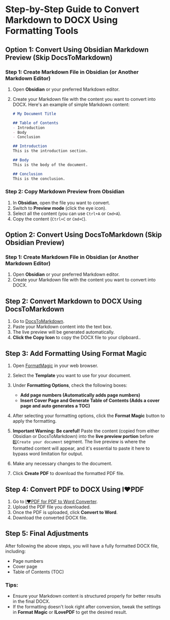 # Step-by-Step Guide to Convert Markdown to DOCX Using Formatting Tools

## Option 1: Convert Using Obsidian Markdown Preview (Skip DocsToMarkdown)

### Step 1: Create Markdown File in Obsidian (or Another Markdown Editor)

1. Open **Obsidian** or your preferred Markdown editor.
2. Create your Markdown file with the content you want to convert into DOCX. Here's an example of simple Markdown content:

    ```markdown
    # My Document Title

    ## Table of Contents
    - Introduction
    - Body
    - Conclusion

    ## Introduction
    This is the introduction section.

    ## Body
    This is the body of the document.

    ## Conclusion
    This is the conclusion.
    ```

### Step 2: Copy Markdown Preview from Obsidian

1. In **Obsidian**, open the file you want to convert.
2. Switch to **Preview mode** (click the eye icon).
3. Select all the content (you can use `Ctrl+A` or `Cmd+A`).
4. Copy the content (`Ctrl+C` or `Cmd+C`).

## Option 2: Convert Using DocsToMarkdown (Skip Obsidian Preview)

### Step 1: Create Markdown File in Obsidian (or Another Markdown Editor)

1. Open **Obsidian** or your preferred Markdown editor.
2. Create your Markdown file with the content you want to convert into DOCX.

## Step 2: Convert Markdown to DOCX Using DocsToMarkdown

1. Go to [DocsToMarkdown](https://www.docstomarkdown.pro/convert-markdown-to-word/).
2. Paste your Markdown content into the text box.
3. The live preview will be generated automatically.
4. **Click the Copy Icon** to copy the DOCX file to your clipboard..

## Step 3: Add Formatting Using Format Magic

1. Open [FormatMagic](https://formatmagic.ai) in your web browser.
2. Select the **Template** you want to use for your document.
3. Under **Formatting Options**, check the following boxes:
   - **Add page numbers (Automatically adds page numbers)**
   - **Insert Cover Page and Generate Table of Contents (Adds a cover page and auto generates a TOC)**

4. After selecting your formatting options, click the **Format Magic** button to apply the formatting.
5. **Important Warning:** **Be careful!** Paste the content (copied from either Obsidian or DocsToMarkdown) into the **live preview portion** before `5️⃣Create your document` segment. The live preview is where the formatted content will appear, and it's essential to paste it here to bypass word limitation for output.
6. Make any necessary changes to the document.
7. Click **Create PDF** to download the formatted PDF file.

## Step 4: Convert PDF to DOCX Using I❤️PDF

1. Go to [I❤️PDF for PDF to Word Converter](https://www.ilovepdf.com/pdf_to_word).
2. Upload the PDF file you downloaded.
3. Once the PDF is uploaded, click **Convert to Word**.
4. Download the converted DOCX file.

## Step 5: Final Adjustments

After following the above steps, you will have a fully formatted DOCX file, including:
- Page numbers
- Cover page
- Table of Contents (TOC)

### Tips:
- Ensure your Markdown content is structured properly for better results in the final DOCX.
- If the formatting doesn't look right after conversion, tweak the settings in **Format Magic** or **ILovePDF** to get the desired result.
